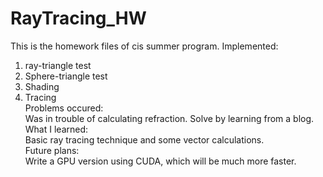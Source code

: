# RayTracing_HW
This is the homework files of cis summer program.
Implemented:  
1. ray-triangle test  
2. Sphere-triangle test  
3. Shading  
4. Tracing  
Problems occured:  
Was in trouble of calculating refraction. Solve by learning from a blog.  
What I learned:  
Basic ray tracing technique and some vector calculations.   
Future plans:  
Write a GPU version using CUDA, which will be much more faster.  
